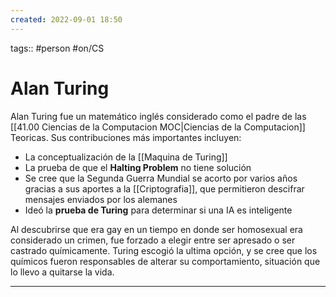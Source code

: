 ```yaml
---
created: 2022-09-01 18:50
---
```

tags:: #person #on/CS 
# Alan Turing
Alan Turing fue un matemático inglés considerado como el padre de las [[41.00 Ciencias de la Computacion MOC|Ciencias de la Computacion]] Teoricas. Sus contribuciones más importantes incluyen:
- La conceptualización de la [[Maquina de Turing]]
- La prueba de que el **Halting Problem** no tiene solución
- Se cree que la Segunda Guerra Mundial se acorto por varios años gracias a sus aportes a la [[Criptografia]], que permitieron descifrar mensajes enviados por los alemanes
- Ideó la **prueba de Turing** para determinar si una IA es inteligente

Al descubrirse que era gay en un tiempo en donde ser homosexual era considerado un crimen, fue forzado a elegir entre ser apresado o ser castrado químicamente. Turing escogió la ultima opción, y se cree que los químicos fueron responsables de alterar su comportamiento, situación que lo llevo a quitarse la vida.
___
